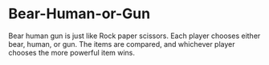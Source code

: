 # Bear-Human-or-Gun
Bear human gun is just like Rock paper scissors. Each player chooses either bear, human, or gun. 
The items are compared, and whichever player chooses the more powerful item wins.
